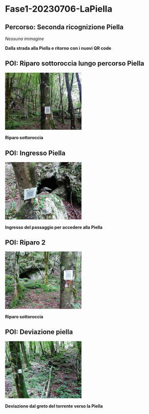 # Fase1-20230706-LaPiella
## Percorso: Seconda ricognizione Piella
*Nessuna immagine* 

**Dalla strada alla Piella e ritorno con i nuovi QR code**
## POI: Riparo sottoroccia lungo percorso Piella
[<img src='vignettes/2yY95qQg.jpg' width='250'/>](vignettes/2yY95qQg.jpg) 

**Riparo sottoroccia**
## POI: Ingresso Piella
[<img src='vignettes/P5V7M5H8.jpg' width='250'/>](vignettes/P5V7M5H8.jpg) 

**Ingresso del passaggio per accedere alla Piella**
## POI: Riparo 2
[<img src='vignettes/wTHnqrF3.jpg' width='250'/>](vignettes/wTHnqrF3.jpg) 

**Riparo sottoroccia**
## POI: Deviazione piella
[<img src='vignettes/9FWN57F7.jpg' width='250'/>](vignettes/9FWN57F7.jpg) 

**Deviazione dal greto del torrente verso la Piella**
